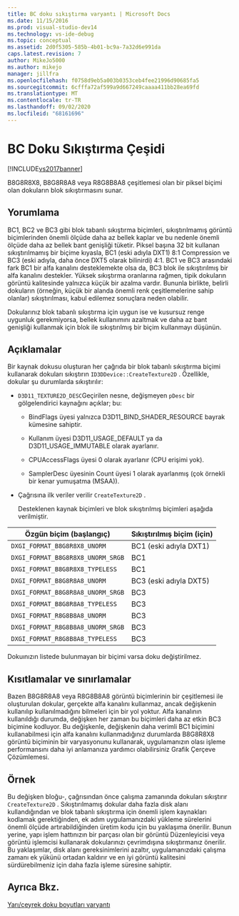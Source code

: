 ```yaml
---
title: BC doku sıkıştırma varyantı | Microsoft Docs
ms.date: 11/15/2016
ms.prod: visual-studio-dev14
ms.technology: vs-ide-debug
ms.topic: conceptual
ms.assetid: 2d0f5305-585b-4b01-bc9a-7a32d6e991da
caps.latest.revision: 7
author: MikeJo5000
ms.author: mikejo
manager: jillfra
ms.openlocfilehash: f0758d9eb5a003b0353ceb4fee21996d90685fa5
ms.sourcegitcommit: 6cfffa72af599a9d667249caaaa411bb28ea69fd
ms.translationtype: MT
ms.contentlocale: tr-TR
ms.lasthandoff: 09/02/2020
ms.locfileid: "68161696"
---
```

# <a name="bc-texture-compression-variant"></a>BC Doku Sıkıştırma Çeşidi
[!INCLUDE[vs2017banner](../includes/vs2017banner.md)]

B8G8R8X8, B8G8R8A8 veya R8G8B8A8 çeşitlemesi olan bir piksel biçimi olan dokuların blok sıkıştırmasını sunar.  
  
## <a name="interpretation"></a>Yorumlama  
 BC1, BC2 ve BC3 gibi blok tabanlı sıkıştırma biçimleri, sıkıştırılmamış görüntü biçimlerinden önemli ölçüde daha az bellek kaplar ve bu nedenle önemli ölçüde daha az bellek bant genişliği tüketir. Piksel başına 32 bit kullanan sıkıştırılmamış bir biçime kıyasla, BC1 (eski adıyla DXT1) 8:1 Compression ve BC3 (eski adıyla, daha önce DXT5 olarak bilinirdi) 4:1. BC1 ve BC3 arasındaki fark BC1 bir alfa kanalını desteklemekte olsa da, BC3 blok ile sıkıştırılmış bir alfa kanalını destekler. Yüksek sıkıştırma oranlarına rağmen, tipik dokuların görüntü kalitesinde yalnızca küçük bir azalma vardır. Bununla birlikte, belirli dokuların (örneğin, küçük bir alanda önemli renk çeşitlemelerine sahip olanlar) sıkıştırılması, kabul edilemez sonuçlara neden olabilir.  
  
 Dokularınız blok tabanlı sıkıştırma için uygun ise ve kusursuz renge uygunluk gerekmiyorsa, bellek kullanımını azaltmak ve daha az bant genişliği kullanmak için blok ile sıkıştırılmış bir biçim kullanmayı düşünün.  
  
## <a name="remarks"></a>Açıklamalar  
 Bir kaynak dokusu oluşturan her çağrıda bir blok tabanlı sıkıştırma biçimi kullanarak dokuları sıkıştırın `ID3DDevice::CreateTexture2D` . Özellikle, dokular şu durumlarda sıkıştırılır:  
  
- `D3D11_TEXTURE2D_DESC`Geçirilen nesne, değişmeyen `pDesc` bir gölgelendirici kaynağını açıklar; bu:  
  
  - BindFlags üyesi yalnızca D3D11_BIND_SHADER_RESOURCE bayrak kümesine sahiptir.  
  
  - Kullanım üyesi D3D11_USAGE_DEFAULT ya da D3D11_USAGE_IMMUTABLE olarak ayarlanır.  
  
  - CPUAccessFlags üyesi 0 olarak ayarlanır (CPU erişimi yok).  
  
  - SamplerDesc üyesinin Count üyesi 1 olarak ayarlanmış (çok örnekli bir kenar yumuşatma (MSAA)).  
  
- Çağrısına ilk veriler verilir `CreateTexture2D` .  
  
  Desteklenen kaynak biçimleri ve blok sıkıştırılmış biçimleri aşağıda verilmiştir.  
  
|Özgün biçim (başlangıç)|Sıkıştırılmış biçim (için)|  
|------------------------------|------------------------------|  
|`DXGI_FORMAT_B8G8R8X8_UNORM`|BC1 (eski adıyla DXT1)|  
|`DXGI_FORMAT_B8G8R8X8_UNORM_SRGB`|BC1|  
|`DXGI_FORMAT_B8G8R8X8_TYPELESS`|BC1|  
|`DXGI_FORMAT_B8G8R8A8_UNORM`|BC3 (eski adıyla DXT5)|  
|`DXGI_FORMAT_B8G8R8A8_UNORM_SRGB`|BC3|  
|`DXGI_FORMAT_B8G8R8A8_TYPELESS`|BC3|  
|`DXGI_FORMAT_R8G8B8A8_UNORM`|BC3|  
|`DXGI_FORMAT_R8G8B8A8_UNORM_SRGB`|BC3|  
|`DXGI_FORMAT_R8G8B8A8_TYPELESS`|BC3|  
  
 Dokuınızın listede bulunmayan bir biçimi varsa doku değiştirilmez.  
  
## <a name="restrictions-and-limitations"></a>Kısıtlamalar ve sınırlamalar  
 Bazen B8G8R8A8 veya R8G8B8A8 görüntü biçimlerinin bir çeşitlemesi ile oluşturulan dokular, gerçekte alfa kanalını kullanmaz, ancak değişkenin kullanılıp kullanılmadığını bilmeleri için bir yol yoktur. Alfa kanalının kullanıldığı durumda, değişken her zaman bu biçimleri daha az etkin BC3 biçimine kodluyor. Bu değişkenle, değişkenin daha verimli BC1 biçimini kullanabilmesi için alfa kanalını kullanmadığınız durumlarda B8G8R8X8 görüntü biçiminin bir varyasyonunu kullanarak, uygulamanızın olası işleme performansını daha iyi anlamanıza yardımcı olabilirsiniz Grafik Çerçeve Çözümlemesi.  
  
## <a name="example"></a>Örnek  
 Bu değişken bloğu-, çağrısından önce çalışma zamanında dokuları sıkıştırır `CreateTexture2D` . Sıkıştırılmamış dokular daha fazla disk alanı kullandığından ve blok tabanlı sıkıştırma için önemli işlem kaynakları kodlamak gerektiğinden, ek adım uygulamanızdaki yükleme sürelerini önemli ölçüde artırabildiğinden üretim kodu için bu yaklaşıma önerilir. Bunun yerine, yapı işlem hattınızın bir parçası olan bir görüntü Düzenleyicisi veya görüntü işlemcisi kullanarak dokularınızı çevrimdışına sıkıştırmanız önerilir. Bu yaklaşımlar, disk alanı gereksinimlerini azaltır, uygulamanızdaki çalışma zamanı ek yükünü ortadan kaldırır ve en iyi görüntü kalitesini sürdürebilmeniz için daha fazla işleme süresine sahiptir.  
  
## <a name="see-also"></a>Ayrıca Bkz.  
 [Yarı/çeyrek doku boyutları varyantı](../debugger/half-quarter-texture-dimensions-variant.md)
